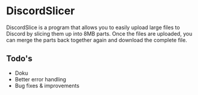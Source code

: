 # DiscordSlicer
DiscordSlice is a program that allows you to easily upload large files to Discord by slicing them up into 8MB parts. Once the files are uploaded, you can merge the parts back together again and download the complete file.

## Todo's

- Doku
- Better error handling
- Bug fixes & improvements
